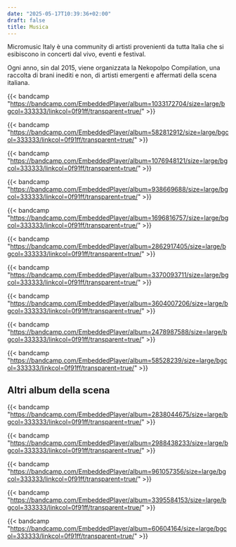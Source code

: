```yaml
---
date: "2025-05-17T10:39:36+02:00"
draft: false
title: Musica
---
```


Micromusic Italy è una community di artisti provenienti da tutta Italia che si esibiscono in concerti dal vivo, eventi e festival.

Ogni anno, sin dal 2015, viene organizzata la Nekopolpo Compilation, una raccolta di brani inediti e non, di artisti emergenti e affermati della scena italiana.

{{< bandcamp "https://bandcamp.com/EmbeddedPlayer/album=1033172704/size=large/bgcol=333333/linkcol=0f91ff/transparent=true/" >}}

{{< bandcamp "https://bandcamp.com/EmbeddedPlayer/album=582812912/size=large/bgcol=333333/linkcol=0f91ff/transparent=true/" >}}

{{< bandcamp "https://bandcamp.com/EmbeddedPlayer/album=1076948121/size=large/bgcol=333333/linkcol=0f91ff/transparent=true/" >}}

{{< bandcamp "https://bandcamp.com/EmbeddedPlayer/album=938669688/size=large/bgcol=333333/linkcol=0f91ff/transparent=true/" >}}

{{< bandcamp "https://bandcamp.com/EmbeddedPlayer/album=1696816757/size=large/bgcol=333333/linkcol=0f91ff/transparent=true/" >}}

{{< bandcamp "https://bandcamp.com/EmbeddedPlayer/album=2862917405/size=large/bgcol=333333/linkcol=0f91ff/transparent=true/" >}}

{{< bandcamp "https://bandcamp.com/EmbeddedPlayer/album=3370093711/size=large/bgcol=333333/linkcol=0f91ff/transparent=true/" >}}

{{< bandcamp "https://bandcamp.com/EmbeddedPlayer/album=3604007206/size=large/bgcol=333333/linkcol=0f91ff/transparent=true/" >}}

{{< bandcamp "https://bandcamp.com/EmbeddedPlayer/album=2478987588/size=large/bgcol=333333/linkcol=0f91ff/transparent=true/" >}}

{{< bandcamp "https://bandcamp.com/EmbeddedPlayer/album=58528239/size=large/bgcol=333333/linkcol=0f91ff/transparent=true/" >}}

## Altri album della scena

{{< bandcamp "https://bandcamp.com/EmbeddedPlayer/album=2838044675/size=large/bgcol=333333/linkcol=0f91ff/transparent=true/" >}}


{{< bandcamp "https://bandcamp.com/EmbeddedPlayer/album=2988438233/size=large/bgcol=333333/linkcol=0f91ff/transparent=true/" >}}

{{< bandcamp "https://bandcamp.com/EmbeddedPlayer/album=961057356/size=large/bgcol=333333/linkcol=0f91ff/transparent=true/" >}}

{{< bandcamp "https://bandcamp.com/EmbeddedPlayer/album=3395584153/size=large/bgcol=333333/linkcol=0f91ff/transparent=true/" >}}

{{< bandcamp "https://bandcamp.com/EmbeddedPlayer/album=60604164/size=large/bgcol=333333/linkcol=0f91ff/transparent=true/" >}}


